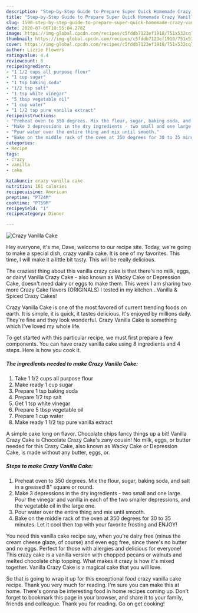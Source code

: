 ```yaml
---
description: "Step-by-Step Guide to Prepare Super Quick Homemade Crazy Vanilla Cake"
title: "Step-by-Step Guide to Prepare Super Quick Homemade Crazy Vanilla Cake"
slug: 1590-step-by-step-guide-to-prepare-super-quick-homemade-crazy-vanilla-cake
date: 2020-07-06T18:55:04.278Z
image: https://img-global.cpcdn.com/recipes/c5fddb7123ef1918/751x532cq70/crazy-vanilla-cake-recipe-main-photo.jpg
thumbnail: https://img-global.cpcdn.com/recipes/c5fddb7123ef1918/751x532cq70/crazy-vanilla-cake-recipe-main-photo.jpg
cover: https://img-global.cpcdn.com/recipes/c5fddb7123ef1918/751x532cq70/crazy-vanilla-cake-recipe-main-photo.jpg
author: Lizzie Flowers
ratingvalue: 4.4
reviewcount: 8
recipeingredient:
- "1 1/2 cups all purpose flour"
- "1 cup sugar"
- "1 tsp baking soda"
- "1/2 tsp salt"
- "1 tsp white vinegar"
- "5 tbsp vegetable oil"
- "1 cup water"
- "1 1/2 tsp pure vanilla extract"
recipeinstructions:
- "Preheat oven to 350 degrees. Mix the flour, sugar, baking soda, and salt in a greased 8&#34; square or round."
- "Make 3 depressions in the dry ingredients - two small and one large. Pour the vinegar and vanilla in each of the two smaller depressions, and the vegetable oil in the large one."
- "Pour water over the entire thing and mix until smooth."
- "Bake on the middle rack of the oven at 350 degrees for 30 to 35 minutes. Let it cool then top with your favorite frosting and ENJOY!"
categories:
- Recipe
tags:
- crazy
- vanilla
- cake

katakunci: crazy vanilla cake 
nutrition: 161 calories
recipecuisine: American
preptime: "PT24M"
cooktime: "PT59M"
recipeyield: "1"
recipecategory: Dinner

---
```



![Crazy Vanilla Cake](https://img-global.cpcdn.com/recipes/c5fddb7123ef1918/751x532cq70/crazy-vanilla-cake-recipe-main-photo.jpg)

Hey everyone, it's me, Dave, welcome to our recipe site. Today, we're going to make a special dish, crazy vanilla cake. It is one of my favorites. This time, I will make it a little bit tasty. This will be really delicious.

The craziest thing about this vanilla crazy cake is that there&#39;s no milk, eggs, or dairy! Vanilla Crazy Cake - also known as Wacky Cake or Depression Cake, doesn&#39;t need dairy or eggs to make them. This week I am sharing two more Crazy Cake flavors (ORIGINALS) I tested in my kitchen…Vanilla &amp; Spiced Crazy Cakes!

Crazy Vanilla Cake is one of the most favored of current trending foods on earth. It is simple, it is quick, it tastes delicious. It's enjoyed by millions daily. They're fine and they look wonderful. Crazy Vanilla Cake is something which I've loved my whole life.


To get started with this particular recipe, we must first prepare a few components. You can have crazy vanilla cake using 8 ingredients and 4 steps. Here is how you cook it.

<!--inarticleads1-->

##### The ingredients needed to make Crazy Vanilla Cake:

1. Take 1 1/2 cups all purpose flour
1. Make ready 1 cup sugar
1. Prepare 1 tsp baking soda
1. Prepare 1/2 tsp salt
1. Get 1 tsp white vinegar
1. Prepare 5 tbsp vegetable oil
1. Prepare 1 cup water
1. Make ready 1 1/2 tsp pure vanilla extract


A simple cake long on flavor. Chocolate chips fancy things up a bit! Vanilla Crazy Cake is Chocolate Crazy Cake&#39;s zany cousin! No milk, eggs, or butter needed for this Crazy Cake, also known as Wacky Cake or Depression Cake, is made without any butter, eggs, or. 

<!--inarticleads2-->

##### Steps to make Crazy Vanilla Cake:

1. Preheat oven to 350 degrees. Mix the flour, sugar, baking soda, and salt in a greased 8&#34; square or round.
1. Make 3 depressions in the dry ingredients - two small and one large. Pour the vinegar and vanilla in each of the two smaller depressions, and the vegetable oil in the large one.
1. Pour water over the entire thing and mix until smooth.
1. Bake on the middle rack of the oven at 350 degrees for 30 to 35 minutes. Let it cool then top with your favorite frosting and ENJOY!


You need this vanilla cake recipe say, when you&#39;re dairy free (minus the cream cheese glaze, of course) and even egg free, since there&#39;s no butter and no eggs. Perfect for those with allergies and delicious for everyone! This crazy cake is a vanilla version with chopped pecans or walnuts and melted chocolate chip topping. What makes it crazy is how it&#39;s mixed together. Vanilla Crazy Cake is a magical cake that you will love. 

So that is going to wrap it up for this exceptional food crazy vanilla cake recipe. Thank you very much for reading. I'm sure you can make this at home. There's gonna be interesting food in home recipes coming up. Don't forget to bookmark this page in your browser, and share it to your family, friends and colleague. Thank you for reading. Go on get cooking!
